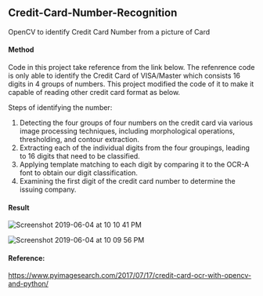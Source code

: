 ## Credit-Card-Number-Recognition
OpenCV to identify Credit Card Number from a picture of Card

#### Method
Code in this project take reference from the link below. The refenrence code is only able to identify the Credit Card of VISA/Master which consists 16 digits in 4 groups of numbers. This project modified the code of it to make it capable of reading other credit card format as below.

Steps of identifying the number:
1. Detecting the four groups of four numbers on the credit card via various image processing techniques, including morphological operations, thresholding, and contour extraction.
2. Extracting each of the individual digits from the four groupings, leading to 16 digits that need to be classified.
3. Applying template matching to each digit by comparing it to the OCR-A font to obtain our digit classification.
4. Examining the first digit of the credit card number to determine the issuing company.

#### Result

![Screenshot 2019-06-04 at 10 10 41 PM](https://user-images.githubusercontent.com/29504448/58886061-da6ab500-8715-11e9-9df5-f64a64301f0b.png)

![Screenshot 2019-06-04 at 10 09 56 PM](https://user-images.githubusercontent.com/29504448/58886115-f0787580-8715-11e9-94da-5ca3f85490c6.png)



#### Reference: 
https://www.pyimagesearch.com/2017/07/17/credit-card-ocr-with-opencv-and-python/






